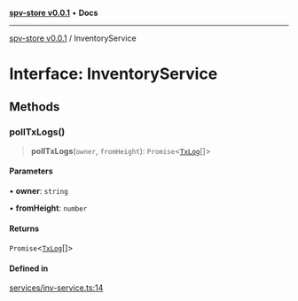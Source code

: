 [**spv-store v0.0.1**](../README.md) • **Docs**

***

[spv-store v0.0.1](../globals.md) / InventoryService

# Interface: InventoryService

## Methods

### pollTxLogs()

> **pollTxLogs**(`owner`, `fromHeight`): `Promise`\<[`TxLog`](../classes/TxLog.md)[]\>

#### Parameters

• **owner**: `string`

• **fromHeight**: `number`

#### Returns

`Promise`\<[`TxLog`](../classes/TxLog.md)[]\>

#### Defined in

[services/inv-service.ts:14](https://github.com/shruggr/ts-casemod-spv/blob/dc142b85a7bc32ae7c572ff1fa62fa3ec80b91ea/src/services/inv-service.ts#L14)
